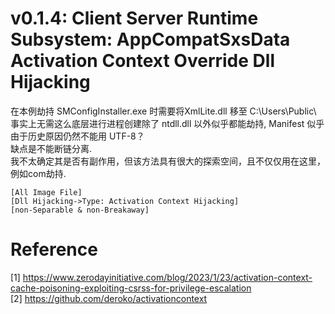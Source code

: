 # v0.1.4: Client Server Runtime Subsystem: AppCompatSxsData Activation Context Override Dll Hijacking  

在本例劫持 SMConfigInstaller.exe 时需要将XmlLite.dll 移至 C:\Users\Public\  
事实上无需这么底层进行进程创建除了 ntdll.dll 以外似乎都能劫持, Manifest 似乎由于历史原因仍然不能用 UTF-8？  
缺点是不能断链分离.  
我不太确定其是否有副作用，但该方法具有很大的探索空间，且不仅仅用在这里，例如com劫持.  
```
[All Image File]
[Dll Hijacking->Type: Activation Context Hijacking]
[non-Separable & non-Breakaway]
```
# Reference
[1] https://www.zerodayinitiative.com/blog/2023/1/23/activation-context-cache-poisoning-exploiting-csrss-for-privilege-escalation  
[2] https://github.com/deroko/activationcontext  
